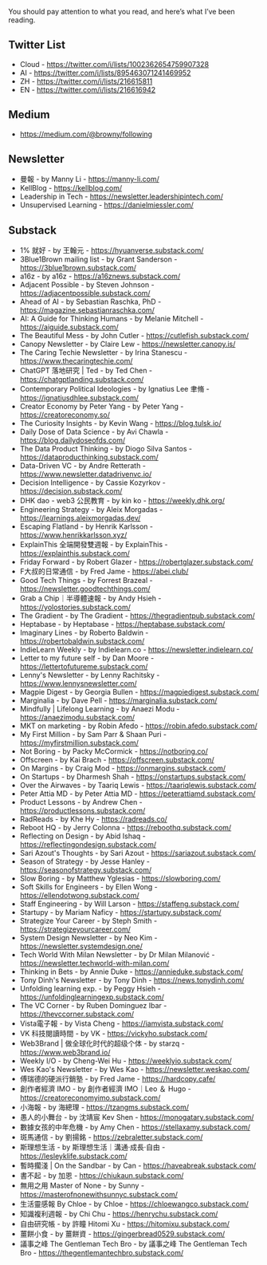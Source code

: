 You should pay attention to what you read, and here’s what I’ve been reading.

## Twitter List

* Cloud - https://twitter.com/i/lists/1002362654759907328
* AI - https://twitter.com/i/lists/895463071241469952
* ZH - https://twitter.com/i/lists/216615811
* EN - https://twitter.com/i/lists/216616942

## Medium

* https://medium.com/@browny/following

## Newsletter

* 曼報 - by Manny Li - https://manny-li.com/
* KellBlog - https://kellblog.com/
* Leadership in Tech - https://newsletter.leadershipintech.com/
* Unsupervised Learning - https://danielmiessler.com/

## Substack

* 1% 就好 - by 王翰元 - https://hyuanverse.substack.com/
* 3Blue1Brown mailing list - by Grant Sanderson - https://3blue1brown.substack.com/
* a16z - by a16z - https://a16znews.substack.com/
* Adjacent Possible - by Steven Johnson - https://adjacentpossible.substack.com/
* Ahead of AI - by Sebastian Raschka, PhD - https://magazine.sebastianraschka.com/
* AI: A Guide for Thinking Humans - by Melanie Mitchell - https://aiguide.substack.com/
* The Beautiful Mess - by John Cutler - https://cutlefish.substack.com/
* Canopy Newsletter - by Claire Lew - https://newsletter.canopy.is/
* The Caring Techie Newsletter - by Irina Stanescu - https://www.thecaringtechie.com/
* ChatGPT 落地研究 | Ted - by Ted Chen - https://chatgptlanding.substack.com/
* Contemporary Political Ideologies - by Ignatius Lee 聿脩 - https://ignatiusdhlee.substack.com/
* Creator Economy by Peter Yang - by Peter Yang - https://creatoreconomy.so/
* The Curiosity Insights - by Kevin Wang - https://blog.tulsk.io/
* Daily Dose of Data Science - by Avi Chawla - https://blog.dailydoseofds.com/
* The Data Product Thinking - by Diogo Silva Santos - https://dataproducthinking.substack.com/
* Data-Driven VC - by Andre Retterath - https://www.newsletter.datadrivenvc.io/
* Decision Intelligence - by Cassie Kozyrkov - https://decision.substack.com/
* DHK dao - web3 公民教育 - by kin ko - https://weekly.dhk.org/
* Engineering Strategy - by Aleix Morgadas - https://learnings.aleixmorgadas.dev/
* Escaping Flatland - by Henrik Karlsson - https://www.henrikkarlsson.xyz/
* ExplainThis 全端開發雙週報 - by ExplainThis - https://explainthis.substack.com/
* Friday Forward - by Robert Glazer - https://robertglazer.substack.com/
* F大叔的日常通信 - by Fred Jame - https://abei.club/
* Good Tech Things - by Forrest Brazeal - https://newsletter.goodtechthings.com/
* Grab a Chip｜半導體速報 - by Andy Hsieh - https://yolostories.substack.com/
* The Gradient - by The Gradient - https://thegradientpub.substack.com/
* Heptabase - by Heptabase - https://heptabase.substack.com/
* Imaginary Lines - by Roberto Baldwin - https://robertobaldwin.substack.com/
* IndieLearn Weekly - by Indielearn.co - https://newsletter.indielearn.co/
* Letter to my future self - by Dan Moore - https://lettertofutureme.substack.com/
* Lenny's Newsletter - by Lenny Rachitsky - https://www.lennysnewsletter.com/
* Magpie Digest - by Georgia Bullen - https://magpiedigest.substack.com/
* Marginalia - by Dave Pell - https://marginalia.substack.com/
* Mindfully | Lifelong Learning - by Anaezi Modu - https://anaezimodu.substack.com/
* MKT on marketing - by Robin Afedo - https://robin.afedo.substack.com/
* My First Million - by Sam Parr & Shaan Puri - https://myfirstmillion.substack.com/
* Not Boring - by Packy McCormick - https://notboring.co/
* Offscreen - by Kai Brach - https://offscreen.substack.com/
* On Margins - by Craig Mod - https://onmargins.substack.com/
* On Startups - by Dharmesh Shah - https://onstartups.substack.com/
* Over the Airwaves - by Taariq Lewis - https://taariqlewis.substack.com/
* Peter Attia MD - by Peter Attia MD - https://peterattiamd.substack.com/
* Product Lessons - by Andrew Chen - https://productlessons.substack.com/
* RadReads - by Khe Hy - https://radreads.co/
* Reboot HQ - by Jerry Colonna - https://reboothq.substack.com/
* Reflecting on Design - by Abid Ishaq - https://reflectingondesign.substack.com/
* Sari Azout's Thoughts - by Sari Azout - https://sariazout.substack.com/
* Season of Strategy - by Jesse Hanley - https://seasonofstrategy.substack.com/
* Slow Boring - by Matthew Yglesias - https://slowboring.com/
* Soft Skills for Engineers - by Ellen Wong - https://ellendotwong.substack.com/
* Staff Engineering - by Will Larson - https://staffeng.substack.com/
* Startupy - by Mariam Naficy - https://startupy.substack.com/
* Strategize Your Career - by Steph Smith - https://strategizeyourcareer.com/
* System Design Newsletter - by Neo Kim - https://newsletter.systemdesign.one/
* Tech World With Milan Newsletter - by Dr Milan Milanović - https://newsletter.techworld-with-milan.com/
* Thinking in Bets - by Annie Duke - https://annieduke.substack.com/
* Tony Dinh's Newsletter - by Tony Dinh - https://news.tonydinh.com/
* Unfolding learning exp. - by Peggy Hsieh - https://unfoldinglearningexp.substack.com/
* The VC Corner - by Ruben Dominguez Ibar - https://thevccorner.substack.com/
* Vista電子報 - by Vista Cheng - https://iamvista.substack.com/
* VK 科技閱讀時間 - by VK - https://vickyho.substack.com/
* Web3Brand | 做全球化时代的超级个体 - by starzq - https://www.web3brand.io/
* Weekly I/O - by Cheng-Wei Hu - https://weeklyio.substack.com/
* Wes Kao's Newsletter - by Wes Kao - https://newsletter.weskao.com/
* 傅瑞德的硬派行銷塾 - by Fred Jame - https://hardcopy.cafe/
* 創作者經濟 IMO - by 創作者經濟 IMO｜Leo ＆ Hugo - https://creatoreconomyimo.substack.com/
* 小海報 - by 海總理 - https://tzangms.substack.com/
* 愚人的小舞台 - by 沈靖宸 Kev Shen - https://monogatary.substack.com/
* 數據女孩的中年危機 - by Amy Chen - https://stellaxamy.substack.com/
* 斑馬通信 - by 劉揚銘 - https://zebraletter.substack.com/
* 斯理想生活 - by 斯理想生活｜溝通·成長·自由 - https://lesleyklife.substack.com/
* 暫時擱淺 | On the Sandbar - by Can - https://haveabreak.substack.com/
* 書不起 - by 加恩 - https://chiukaun.substack.com/
* 無用之用 Master of None - by Sunny - https://masterofnonewithsunnyc.substack.com/
* 生活靈感報 By Chloe - by Chloe - https://chloewangco.substack.com/
* 知識複利週報 - by Chi Chu - https://henrychu.substack.com/
* 自由研究帳 - by 許瞳 Hitomi Xu - https://hitomixu.substack.com/
* 薑餅小食 - by 薑餅資 - https://gingerbread0529.substack.com/
* 議事之峰 The Gentleman Tech Bro - by 議事之峰 The Gentleman Tech Bro - https://thegentlemantechbro.substack.com/
